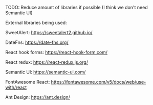 TODO: Reduce amount of libraries if possible (I think we don't need Semantic UI)


External libraries being used:


SweetAlert: https://sweetalert2.github.io/

DateFns: https://date-fns.org/

React hook forms: https://react-hook-form.com/

React redux: https://react-redux.js.org/

Semantic UI: https://semantic-ui.com/

FontAwesome React: https://fontawesome.com/v5/docs/web/use-with/react

Ant Design: https://ant.design/
